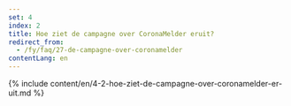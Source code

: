 ```yaml
---
set: 4
index: 2
title: Hoe ziet de campagne over CoronaMelder eruit?
redirect_from: 
  - /fy/faq/27-de-campagne-over-coronamelder
contentLang: en
---
```

{% include content/en/4-2-hoe-ziet-de-campagne-over-coronamelder-er-uit.md %}
